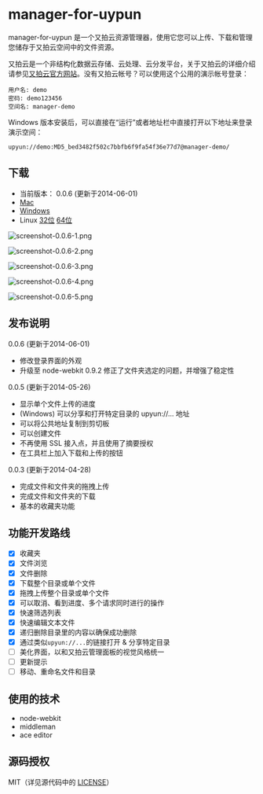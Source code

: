 manager-for-uypun
=====

manager-for-uypun 是一个又拍云资源管理器，使用它您可以上传、下载和管理您储存于又拍云空间中的文件资源。

又拍云是一个非结构化数据云存储、云处理、云分发平台，关于又拍云的详细介绍请参见[又拍云官方网站](https://www.upyun.com/)。没有又拍云帐号？可以使用这个公用的演示帐号登录：

```
用户名: demo
密码: demo123456
空间名: manager-demo
```

Windows 版本安装后，可以直接在“运行”或者地址栏中直接打开以下地址来登录演示空间：

```
upyun://demo:MD5_bed3482f502c7bbfb6f9fa54f36e77d7@manager-demo/
```

下载
------

* 当前版本： 0.0.6 (更新于2014-06-01)
* [Mac](http://micyin.b0.upaiyun.com/manager-for-upyun/manager-for-upyun-0.0.6-osx.zip)
* [Windows](http://micyin.b0.upaiyun.com/manager-for-upyun/manager-for-upyun-0.0.6-win32.exe)
* Linux [32位](http://micyin.b0.upaiyun.com/manager-for-upyun/manager-for-upyun-0.0.6-linux-ia32.zip) [64位](http://micyin.b0.upaiyun.com/manager-for-upyun/manager-for-upyun-0.0.6-linux-x64.zip)

![screenshot-0.0.6-1.png](http://micyin.b0.upaiyun.com/manager-for-upyun/screenshot-0.0.6-1.png)

![screenshot-0.0.6-2.png](http://micyin.b0.upaiyun.com/manager-for-upyun/screenshot-0.0.6-2.png)

![screenshot-0.0.6-3.png](http://micyin.b0.upaiyun.com/manager-for-upyun/screenshot-0.0.6-3.png)

![screenshot-0.0.6-4.png](http://micyin.b0.upaiyun.com/manager-for-upyun/screenshot-0.0.6-4.png)

![screenshot-0.0.6-5.png](http://micyin.b0.upaiyun.com/manager-for-upyun/screenshot-0.0.6-5.png)

发布说明
------

0.0.6 (更新于2014-06-01)

* 修改登录界面的外观
* 升级至 node-webkit 0.9.2 修正了文件夹选定的问题，并增强了稳定性

0.0.5 (更新于2014-05-26)

* 显示单个文件上传的进度
* (Windows) 可以分享和打开特定目录的 upyun://... 地址
* 可以将公共地址复制到剪切板
* 可以创建文件
* 不再使用 SSL 接入点，并且使用了摘要授权
* 在工具栏上加入下载和上传的按钮

0.0.3 (更新于2014-04-28)

* 完成文件和文件夹的拖拽上传
* 完成文件和文件夹的下载
* 基本的收藏夹功能

功能开发路线
------

- [x] 收藏夹
- [x] 文件浏览
- [x] 文件删除
- [x] 下载整个目录或单个文件
- [x] 拖拽上传整个目录或单个文件
- [x] 可以取消、看到进度、多个请求同时进行的操作
- [x] 快速筛选列表
- [x] 快速编辑文本文件
- [x] 递归删除目录里的内容以确保成功删除
- [x] 通过类似`upyun://...`的链接打开 & 分享特定目录
- [ ] 美化界面，以和又拍云管理面板的视觉风格统一
- [ ] 更新提示
- [ ] 移动、重命名文件和目录

使用的技术
------

* node-webkit
* middleman
* ace editor

源码授权
------

MIT（详见源代码中的 [LICENSE](LICENSE)）
